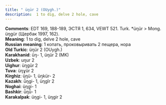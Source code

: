 ```yaml
---
title: " üŋür 2 (OUygh.)"
description:  1 to dig, delve 2 hole, cave
---
```


<strong>Comments</strong>:  EDT 169, 188-189, ЭСТЯ 1, 634, VEWT 521. Turk. *üŋür > Mong. üŋgür (Щербак 1997, 162).<br>
<strong>Meaning</strong>:  1 to dig, delve 2 hole, cave<br>
<strong>Russian meaning</strong>:  1 копать, проковыривать 2 пещера, нора<br>
<strong>Old Turkic</strong>:  üŋür 2 (OUygh.)<br>
<strong>Karakhanid</strong>:  üŋ- 1, üŋür 2 (MK)<br>
<strong>Uzbek</strong>:  uŋur 2<br>
<strong>Uighur</strong>:  üŋgür 2<br>
<strong>Tuva</strong>:  üŋɣür 2<br>
<strong>Kirghiz</strong>:  üŋü- 1, üŋkür- 2<br>
<strong>Kazakh</strong>:  ü̆ŋgi- 1, üŋgĭr 2<br>
<strong>Noghai</strong>:  üŋgi- 1<br>
<strong>Bashkir</strong>:  ü̆ŋü̆- 1<br>
<strong>Karakalpak</strong>:  üŋgi- 1, üŋgir 2<br>


